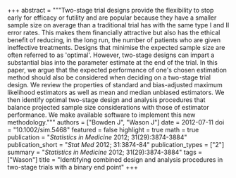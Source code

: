 +++
abstract = """Two-stage trial designs provide the flexibility to stop early for efficacy or futility and are popular because they have a smaller sample size on average than a traditional trial has with the same type I and II error rates. This makes them financially attractive but also has the ethical benefit of reducing, in the long run, the number of patients who are given ineffective treatments. Designs that minimise the expected sample size are often referred to as 'optimal'. However, two-stage designs can impart a substantial bias into the parameter estimate at the end of the trial. In this paper, we argue that the expected performance of one's chosen estimation method should also be considered when deciding on a two-stage trial design. We review the properties of standard and bias-adjusted maximum likelihood estimators as well as mean and median unbiased estimators. We then identify optimal two-stage design and analysis procedures that balance projected sample size considerations with those of estimator performance. We make available software to implement this new methodology."""
authors = ["Bowden J", "Wason J"]
date = 2012-07-11
doi = "10.1002/sim.5468"
featured = false
highlight = true
math = true
publication = "*Statistics in Medicine* 2012; 31(29):3874-3884"
publication_short = "*Stat Med* 2012; 31:3874-84"
publication_types = ["2"]
summary = "*Statistics in Medicine* 2012; 31(29):3874-3884"
tags = ["Wason"]
title = "Identifying combined design and analysis procedures in two-stage trials with a binary end point"
+++

